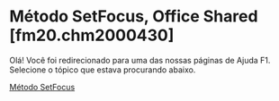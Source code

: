 
# Método SetFocus, Office Shared [fm20.chm2000430]

Olá! Você foi redirecionado para uma das nossas páginas de Ajuda F1. Selecione o tópico que estava procurando abaixo.

[Método SetFocus](http://msdn.microsoft.com/library/430b2404-f11f-a0b6-e3b7-4bfe513c9258%28Office.15%29.aspx)
